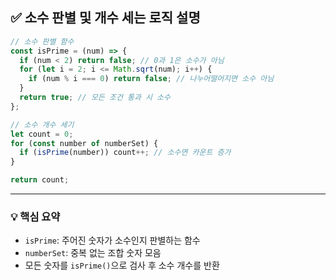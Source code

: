 ## ✅ 소수 판별 및 개수 세는 로직 설명

```js
// 소수 판별 함수
const isPrime = (num) => {
  if (num < 2) return false; // 0과 1은 소수가 아님
  for (let i = 2; i <= Math.sqrt(num); i++) {
    if (num % i === 0) return false; // 나누어떨어지면 소수 아님
  }
  return true; // 모든 조건 통과 시 소수
};

// 소수 개수 세기
let count = 0;
for (const number of numberSet) {
  if (isPrime(number)) count++; // 소수면 카운트 증가
}

return count;
```

---

### 💡 핵심 요약

- `isPrime`: 주어진 숫자가 소수인지 판별하는 함수
- `numberSet`: 중복 없는 조합 숫자 모음
- 모든 숫자를 `isPrime()`으로 검사 후 소수 개수를 반환

